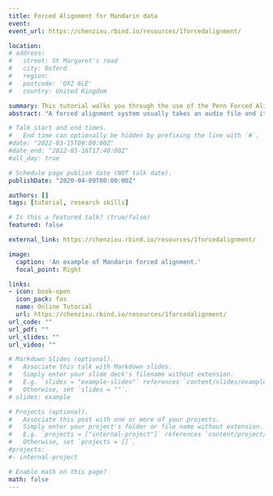 ```yaml
---
title: Forced Alignment for Mandarin data
event: 
event_url: https://chenzixu.rbind.io/resources/1forcedalignment/

location: 
# address:
#   street: St Margaret's road
#   city: Oxford
#   region: 
#   postcode: 'OX2 6LE'
#   country: United Kingdom

summary: This tutorial walks you through the use of the Penn Forced Aligner (P2FA) and the Montreal Forced Aligner (MFA) on Mandarin data, from data preparation and installation to post-aligning processing. It integrates curated online resources along with original code snippets to streamline the workflow.<br><br><i class="fas fa-terminal"></i> Unix Shell&nbsp; <i class="fab fa-python"></i> Python&nbsp; <i class="fab fa-readme"></i> Montreal Forced Aligner&nbsp; <i class="fab fa-readme"></i> Penn Forced Aligner
abstract: "A forced alignment system usually takes an audio file and its corresponding transcript as input and returns a text file, which is time-aligned at the phone and word levels. This tutorial walks you through the use of the Penn Forced Aligner (P2FA) and the Montreal Forced Aligner (MFA) on Mandarin data, from data preparation and installation to post-aligning processing. It integrates curated online resources along with original code snippets to streamline the workflow."

# Talk start and end times.
#   End time can optionally be hidden by prefixing the line with `#`.
#date: "2022-03-15T09:00:00Z"
#date_end: "2022-03-16T17:40:00Z"
#all_day: true

# Schedule page publish date (NOT talk date).
publishDate: "2020-04-09T00:00:00Z"

authors: []
tags: [tutorial, research skills]

# Is this a featured talk? (true/false)
featured: false

external_link: https://chenzixu.rbind.io/resources/1forcedalignment/

image:
  caption: 'An example of Mandarin forced alignment.'
  focal_point: Right

links:
- icon: book-open
  icon_pack: fas
  name: Online Tutorial
  url: https://chenzixu.rbind.io/resources/1forcedalignment/
url_code: ""
url_pdf: ""
url_slides: ""
url_video: ""

# Markdown Slides (optional).
#   Associate this talk with Markdown slides.
#   Simply enter your slide deck's filename without extension.
#   E.g. `slides = "example-slides"` references `content/slides/example-slides.md`.
#   Otherwise, set `slides = ""`.
# slides: example

# Projects (optional).
#   Associate this post with one or more of your projects.
#   Simply enter your project's folder or file name without extension.
#   E.g. `projects = ["internal-project"]` references `content/project/deep-learning/index.md`.
#   Otherwise, set `projects = []`.
#projects:
#- internal-project

# Enable math on this page?
math: false
---
```


